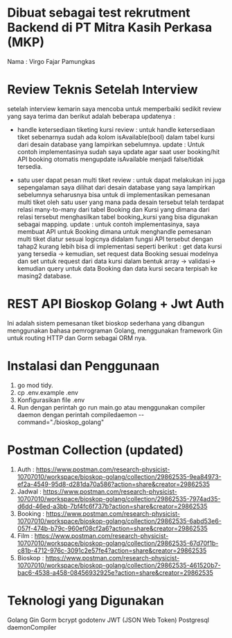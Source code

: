 # Dibuat sebagai test rekrutment Backend di PT Mitra Kasih Perkasa (MKP)
Nama   : Virgo Fajar Pamungkas

# Review Teknis Setelah Interview
  setelah interview kemarin saya mencoba untuk memperbaiki sedikit review yang saya terima dan berikut adalah beberapa updatenya :
  
* handle ketersediaan tiketing kursi 
review : untuk handle ketersediaan tiket sebenarnya sudah ada kolom isAvailable(bool) dalam tabel kursi dari desain database yang lampirkan sebelumnya. 
update : Untuk contoh implementasinya sudah saya update agar saat user booking/hit API booking otomatis mengupdate isAvailable menjadi false/tidak tersedia.

* satu user dapat pesan multi tiket
review : untuk dapat melakukan ini juga sepengalaman saya dilihat dari desain database yang saya lampirkan sebelumnya seharusnya bisa untuk di implementasikan pemesanan multi tiket oleh satu user yang mana pada desain tersebut telah terdapat relasi many-to-many dari tabel Booking dan Kursi yang dimana dari relasi tersebut menghasilkan tabel booking_kursi yang bisa digunakan sebagai mapping.
update : untuk contoh implementasinya, saya membuat API untuk Booking dimana untuk menghandle pemesanan multi tiket diatur sesuai logicnya didalam fungsi API tersebut dengan tahap2 kurang lebih bisa di implementasi seperti berikut : 
get data kursi yang tersedia -> kemudian, set request data Booking sesuai modelnya dan set untuk request dari data kursi dalam bentuk array -> validasi-> kemudian query untuk data Booking dan data kursi secara terpisah ke masing2 database. 


# REST API Bioskop Golang + Jwt Auth
Ini adalah sistem pemesanan tiket bioskop sederhana yang dibangun menggunakan bahasa pemrograman Golang, menggunakan framework Gin untuk routing HTTP dan Gorm sebagai ORM nya.

# Instalasi dan Penggunaan
1. go mod tidy.
2. cp .env.example .env
3. Konfigurasikan file .env
4. Run dengan perintah go run main.go atau menggunakan compiler daemon dengan perintah compiledaemon --command="./bioskop_golang"

# Postman Collection (updated)
1. Auth : https://www.postman.com/research-physicist-10707010/workspace/bioskop-golang/collection/29862535-9ea84973-ef2a-4549-95d8-d281da70a586?action=share&creator=29862535
2. Jadwal : https://www.postman.com/research-physicist-10707010/workspace/bioskop-golang/collection/29862535-7974ad35-d6dd-46ed-a3bb-7bf4fc6f737b?action=share&creator=29862535
3. Booking : https://www.postman.com/research-physicist-10707010/workspace/bioskop-golang/collection/29862535-6abd53e6-057f-474b-b79c-960ef08cf2a6?action=share&creator=29862535
4. Film : https://www.postman.com/research-physicist-10707010/workspace/bioskop-golang/collection/29862535-67d70f1b-c81b-4712-976c-3091c2e57fe4?action=share&creator=29862535
5. Bioskop : https://www.postman.com/research-physicist-10707010/workspace/bioskop-golang/collection/29862535-461520b7-bac6-4538-a458-08456932925e?action=share&creator=29862535

   
# Teknologi yang Digunakan
Golang
Gin
Gorm
bcrypt
godotenv
JWT (JSON Web Token)
Postgresql
daemonCompiler
